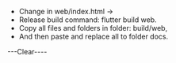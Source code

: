 - Change <base href="/"> in web/index.html -> <base href="./">
- Release build command: flutter build web.
- Copy all files and folders in folder: build/web, 
- And then paste and replace all to folder docs.

---Clear----
